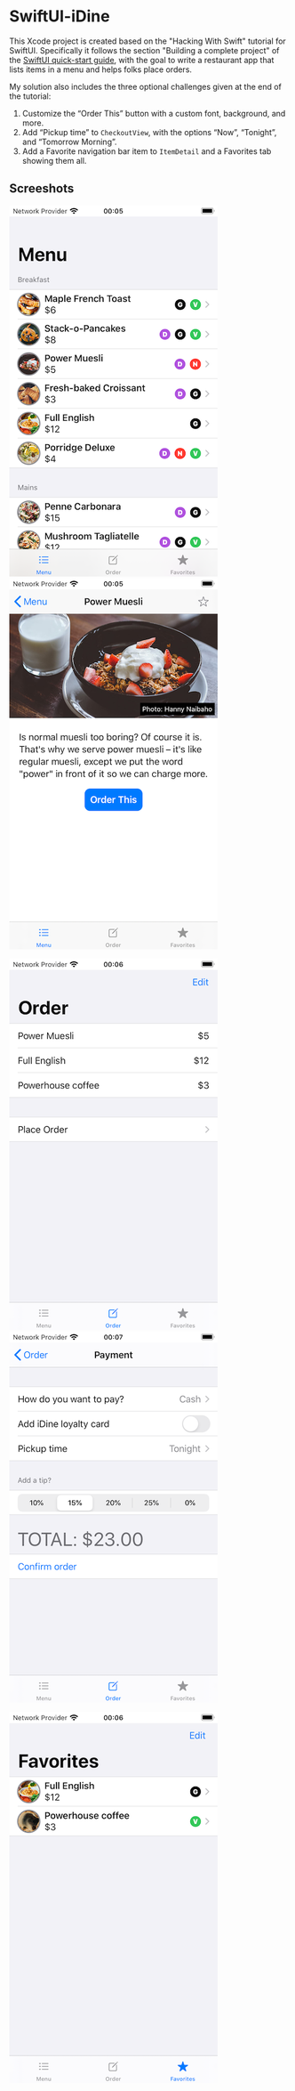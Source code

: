 # SwiftUI-iDine

This Xcode project is created based on the "Hacking With Swift" tutorial for SwiftUI.
Specifically it follows the section "Building a complete project" of the 
[SwiftUI quick-start guide](https://www.hackingwithswift.com/quick-start/swiftui), with the goal
to write a restaurant app that lists items in a menu and helps folks place orders.

My solution also includes the three optional challenges given at the end of the tutorial:

1. Customize the “Order This” button with a custom font, background, and more.
2. Add “Pickup time” to `CheckoutView`, with the options “Now”, “Tonight”, and “Tomorrow Morning”.
3. Add a Favorite navigation bar item to `ItemDetail` and a Favorites tab showing them all.

## Screeshots

![Menu](_images/Menu.png) ![Menu item detail](_images/MenuItemDetail.png)

![Order summary](_images/Order.png) ![Order checkout details](_images/Checkout.png)

![Favorites](_images/Favorites.png)
